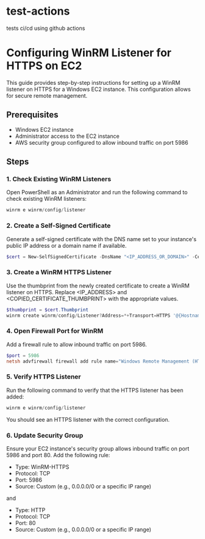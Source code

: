 # test-actions
tests ci/cd using github actions

# Configuring WinRM Listener for HTTPS on EC2

This guide provides step-by-step instructions for setting up a WinRM listener on HTTPS for a Windows EC2 instance. This configuration allows for secure remote management.

## Prerequisites

- Windows EC2 instance
- Administrator access to the EC2 instance
- AWS security group configured to allow inbound traffic on port 5986

## Steps

### 1. Check Existing WinRM Listeners

Open PowerShell as an Administrator and run the following command to check existing WinRM listeners:

```powershell
winrm e winrm/config/listener
```

### 2. Create a Self-Signed Certificate

Generate a self-signed certificate with the DNS name set to your instance's public IP address or a domain name if available.

```powershell 
$cert = New-SelfSignedCertificate -DnsName "<IP_ADDRESS_OR_DOMAIN>" -CertStoreLocation Cert:\LocalMachine\My
```

### 3. Create a WinRM HTTPS Listener

Use the thumbprint from the newly created certificate to create a WinRM listener on HTTPS. Replace <IP_ADDRESS> and <COPIED_CERTIFICATE_THUMBPRINT> with the appropriate values.

```powershell 
$thumbprint = $cert.Thumbprint
winrm create winrm/config/Listener?Address=*+Transport=HTTPS '@{Hostname="<IP_ADDRESS>"; CertificateThumbprint="$thumbprint"}'
```

### 4. Open Firewall Port for WinRM

Add a firewall rule to allow inbound traffic on port 5986.

```powershell 
$port = 5986
netsh advfirewall firewall add rule name="Windows Remote Management (HTTPS-In)" dir=in action=allow protocol=TCP localport=$port
```

### 5. Verify HTTPS Listener

Run the following command to verify that the HTTPS listener has been added:

```powershell 
winrm e winrm/config/listener
```
You should see an HTTPS listener with the correct configuration.

### 6. Update Security Group

Ensure your EC2 instance's security group allows inbound traffic on port 5986 and port 80. Add the following rule:

- Type: WinRM-HTTPS
- Protocol: TCP
- Port: 5986
- Source: Custom (e.g., 0.0.0.0/0 or a specific IP range)

and

- Type: HTTP
- Protocol: TCP
- Port: 80
- Source: Custom (e.g., 0.0.0.0/0 or a specific IP range)
